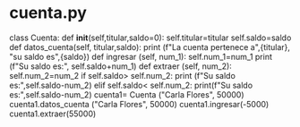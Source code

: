 # cuenta.py
class Cuenta:
  def __init__(self,titular,saldo=0):
    self.titular=titular
    self.saldo=saldo
  def datos_cuenta(self, titular,saldo):
    print (f"La cuenta pertenece a",{titular}, "su saldo es",{saldo})
  def ingresar (self, num_1):
    self.num_1=num_1
    print (f"Su saldo es:", self.saldo+num_1)
  def extraer (self, num_2):
    self.num_2=num_2
    if self.saldo> self.num_2:
      print (f"Su saldo es:",self.saldo-num_2)
    elif self.saldo< self.num_2:
      print(f"Su saldo es:",self.saldo-num_2)
cuenta1= Cuenta ("Carla Flores", 50000)
cuenta1.datos_cuenta ("Carla Flores", 50000)
cuenta1.ingresar(-5000)
cuenta1.extraer(55000)